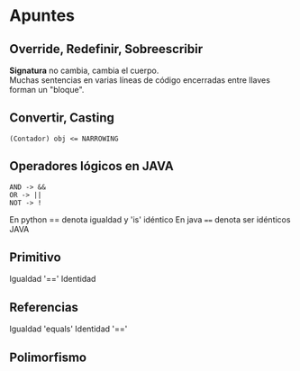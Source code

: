 # Apuntes
## Override, Redefinir, Sobreescribir
**Signatura** no cambia, cambia el cuerpo.  
Muchas sentencias en varias líneas de código encerradas entre llaves forman un "bloque".
## Convertir, Casting
<code>(Contador) obj <= NARROWING</code>
##  Operadores lógicos en JAVA
    AND -> &&
    OR -> ||
    NOT -> !
En python == denota igualdad y 'is' idéntico
En java <code>==</code> denota ser idénticos
JAVA

## Primitivo
Igualdad '=='
Identidad
## Referencias
Igualdad 'equals'
Identidad '=='

## Polimorfismo
